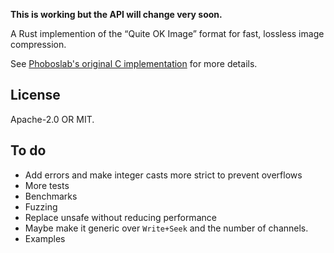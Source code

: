 **This is working but the API will change very soon.**

A Rust implemention of the “Quite OK Image” format for fast, lossless image
compression.

See [Phoboslab's original C implementation](https://github.com/phoboslab/qoi) for more details.

## License

Apache-2.0 OR MIT.

## To do

- Add errors and make integer casts more strict to prevent overflows
- More tests
- Benchmarks
- Fuzzing
- Replace unsafe without reducing performance
- Maybe make it generic over `Write+Seek` and the number of channels.
- Examples
